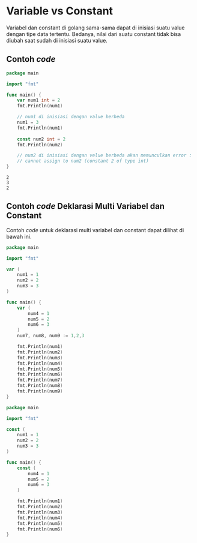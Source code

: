 # Variable vs Constant

Variabel dan constant di golang sama-sama dapat di inisiasi suatu value dengan tipe data tertentu. Bedanya, nilai dari suatu constant tidak bisa diubah saat sudah di inisiasi suatu value.

## Contoh _code_

```go
package main

import "fmt"

func main() {
    var num1 int = 2
    fmt.Println(num1)

    // num1 di inisiasi dengan value berbeda
    num1 = 3
    fmt.Println(num1)
    
    const num2 int = 2
    fmt.Println(num2)

    // num2 di inisiasi dengan velue berbeda akan memunculkan error :
    // cannot assign to num2 (constant 2 of type int)
}
```

```
2
3
2
```

## Contoh _code_ Deklarasi Multi Variabel dan Constant

Contoh _code_ untuk deklarasi multi variabel dan constant dapat dilihat di bawah ini.

```go
package main

import "fmt"

var (
	num1 = 1
	num2 = 2
	num3 = 3
)

func main() {
	var (
		num4 = 1
		num5 = 2
		num6 = 3
	)
	num7, num8, num9 := 1,2,3

    fmt.Println(num1)
    fmt.Println(num2)
    fmt.Println(num3)
    fmt.Println(num4)
    fmt.Println(num5)
    fmt.Println(num6)
    fmt.Println(num7)
    fmt.Println(num8)
    fmt.Println(num9)
}
```

```go
package main

import "fmt"

const (
	num1 = 1
	num2 = 2
	num3 = 3
)

func main() {
	const (
		num4 = 1
		num5 = 2
		num6 = 3
	)

    fmt.Println(num1)
    fmt.Println(num2)
    fmt.Println(num3)
    fmt.Println(num4)
    fmt.Println(num5)
    fmt.Println(num6)
}
```
